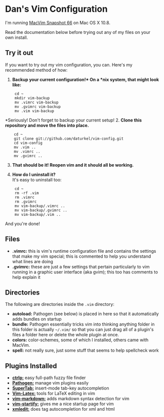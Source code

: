 Dan's Vim Configuration
=======================

I'm running [MacVim Snapshot 66](http://code.google.com/p/macvim/) on Mac OS X 10.8.

Read the documentation below before trying out any of my files on your own install.

Try it out
----------
If you want to try out my vim configuration, you can. Here's my recommended method of how:

1. __Backup your current configuration!* On a *nix system, that might look like:__
   
        cd ~
        mkdir vim-backup
        mv .vimrc vim-backup
        mv .gvimrc vim-backup
        mv .vim vim-backup
 *Seriously! Don't forget to backup your current setup!
2. __Clone this repository and move the files into place.__ 

        cd ~
        git clone git://github.com/daturkel/vim-config.git
        cd vim-config
        mv .vim ..
        mv .vimrc ..
        mv .gvimrc ..

3. __That should be it! Reopen vim and it should all be working.__  
4. __How do I uninstall it?__  
 It's easy to uninstall too:

        cd ~
        rm -rf .vim
        rm .vimrc
        rm .gvimrc
        mv vim-backup/.vimrc ..
        mv vim-backup/.gvimrc ..
        mv vim-backup/.vim ..
And you're done!

Files
-----
- **.vimrc:** this is vim's runtime configuration file and contains the settings that make my vim special; this is commented to help you understand what lines are doing
- **.gvimrc:** these are just a few settings that pertain particularly to vim running in a graphic user interface (aka gvim); this too has comments to help explain it  

Directories
-----------
The following are directories inside the `.vim` directory:

- **autoload:** Pathogen (see below) is placed in here so that it automatically adds bundles on startup
- **bundle:** Pathogen essentially tricks vim into thinking anything folder in this folder is actually `~/.vim/` so that you can just drag all of a plugin's files a folder here or delete the whole plugin at once.
- **colors:** color-schemes, some of which I installed, others came with MacVim.
- **spell:** not really sure, just some stuff that seems to help spellcheck work

Plugins Installed
-----------------
- **[ctrlp:](http://kien.github.com/ctrlp.vim/)** easy full-path fuzzy file finder
- **[Pathogen:](http://www.vim.org/scripts/script.php?script_id=2332)** manage vim plugins easily
- **[SuperTab:](http://www.vim.org/scripts/script.php?script_id=1643)** insert-mode tab-key autocompletion
- **[Vim-Latex:](http://vim-latex.sourceforge.net/)** tools for LaTeX editing in vim
- **[vim-markdown:](https://github.com/tpope/vim-markdown)** adds markdown syntax detection for vim
- **[vim-startify:](https://github.com/mhinz/vim-startify)** gives me a nice startup page for vim
- **[xmledit:](https://github.com/sukima/xmledit/)** does tag autocompletion for xml and html



